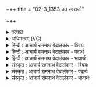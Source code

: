 +++
title = "02-3_1353 उत स्वराजो"

+++
<details><summary>पदपाठः</summary>

उ꣣त꣢। स्व꣣रा꣡जः꣢। स्व꣣। रा꣡जः꣢꣯। अ꣡दि꣢꣯तिः। अ। दि꣣तिः। अ꣡द꣢꣯ब्धस्य। अ। द꣣ब्धस्य। व्रत꣡स्य꣢। ये। म꣣हः꣢। रा꣡जा꣢꣯नः। ई꣣शते। १३५३।
</details>

<details><summary>अधिमन्त्रम् (VC)</summary>

- आदित्यः
- वसिष्ठो मैत्रावरुणिः
- गायत्री
- षड्जः
</details>

<details><summary>हिन्दी : आचार्य रामनाथ वेदालंकार - विषयः</summary>

अगले मन्त्र में जगन्माता अदिति और विद्वान् जनों का वर्णन है।
</details>

<details><summary>हिन्दी : आचार्य रामनाथ वेदालंकार - पदार्थः</summary>

पदार्थान्वय -  (उत) और (स्वराजः) स्वराज्यसम्पन्न उपासक विद्वान् जन तथा (अदितिः) अखण्डनीय जगन्माता, (ये) जो (अदब्धस्य) अटूट (व्रतस्य) संकल्प तथा कर्म के (राजानः) राजा हैं,वे (महः) महान् ऐश्वर्य के (ईशते) स्वामी होते हैं अर्थात् महान् ऐश्वर्य देने की क्षमता रखते हैं ॥३॥
</details>

<details><summary>हिन्दी : आचार्य रामनाथ वेदालंकार - भावार्थः</summary>

भावार्थ -  जो लोग परमात्मा की तथा चरित्रवान् विद्वानों की सङ्गति करते,हैं वे परमैश्वर्यवान् हो जाते हैं ॥३॥
</details>

<details><summary>संस्कृत : आचार्य रामनाथ वेदालंकार - विषयः</summary>

अथ जगन्माता अदितिः विद्वांसो जनाश्च वर्ण्यन्ते।
</details>

<details><summary>संस्कृत : आचार्य रामनाथ वेदालंकार - पदार्थः</summary>

पदार्थान्वय -  (उत) अपि च (स्वराजः) स्वराज्य-संपन्नाः उपासकाः विद्वांसः (अदितिः) अखण्डनीया जगन्माता च (ये अदब्धस्य) अखण्डितस्य (व्रतस्य) संकल्पस्य कर्मणश्च (राजानः) सम्राजः सन्ति ते (महः) महतः ऐश्वर्यस्य (ईशते) ईश्वरा भवन्ति,महदैश्वर्यं प्रदातुं क्षमन्ते इत्यर्थः।[महः इत्यत्र ‘अधीगर्थदयेषां कर्मणि’। अ० २।३।५२ इति कर्मणि षष्ठी]॥३॥
</details>

<details><summary>संस्कृत : आचार्य रामनाथ वेदालंकार - भावार्थः</summary>

भावार्थ -  ये परमात्मनश्चरित्रवतां विदुषां च संगतिं कुर्वन्ति ते परमैश्वर्यवन्तो जायन्ते ॥३॥
</details>